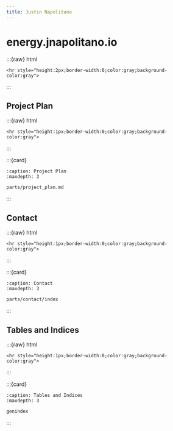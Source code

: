 ```yaml
---
title: Justin Napolitano
---
```

# energy.jnapolitano.io 
:::{raw} html

    <hr style="height:2px;border-width:0;color:gray;background-color:gray">
:::



##  Project Plan

:::{raw} html

    <hr style="height:1px;border-width:0;color:gray;background-color:gray">
:::

:::{card}

```{toctree}
:caption: Project Plan
:maxdepth: 3

parts/project_plan.md

```
:::



## Contact

:::{raw} html

    <hr style="height:1px;border-width:0;color:gray;background-color:gray">
:::

:::{card}

```{toctree}
:caption: Contact
:maxdepth: 3

parts/contact/index
```
:::


## Tables and Indices

:::{raw} html

    <hr style="height:1px;border-width:0;color:gray;background-color:gray">

:::


:::{card}

```{toctree}
:caption: Tables and Indices
:maxdepth: 3

genindex
```

:::
